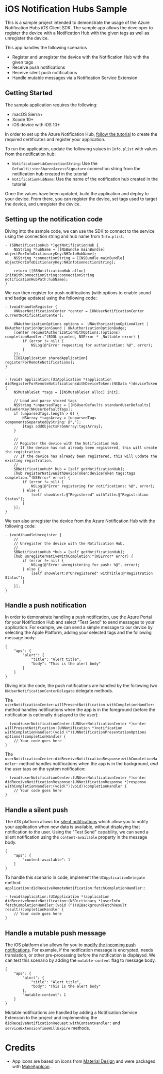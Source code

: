 # iOS Notification Hubs Sample

This is a sample project intended to demonstrate the usage of the Azure Notification Hubs iOS Client SDK.  The sample app allows the developer to register the device with a Notification Hub with the given tags as well as unregister the device. 

This app handles the following scenarios
- Register and unregister the device with the Notification Hub with the given tags
- Receive push notifications
- Receive silent push notifications
- Handle mutable messages via a Notification Service Extension

## Getting Started

The sample application requires the following:
- macOS Sierra+
- Xcode 10+
- iOS device with iOS 10+

In order to set up the Azure Notification Hub, [follow the tutorial](https://docs.microsoft.com/en-us/azure/notification-hubs/notification-hubs-ios-apple-push-notification-apns-get-started) to create the required certificates and register your application.

To run the application, update the following values in `Info.plist` with values from the notification hub:
- `NotificationHubConnectionString`: Use the `DefaultListenSharedAccessSignature` connection string from the notification hub created in the tutorial
- `NotificationHubName`: Use the name of the notification hub created in the tutorial

Once the values have been updated, build the application and deploy to your device.  From there, you can register the device, set tags used to target the device, and unregister the device.

## Setting up the notification code

Diving into the sample code, we can use the SDK to connect to the service using the connection string and hub name from `Info.plist`.

```objc
- (SBNotificationHub *)getNotificationHub {
    NSString *hubName = [[NSBundle mainBundle] objectForInfoDictionaryKey:NHInfoHubName];
    NSString *connectionString = [[NSBundle mainBundle] objectForInfoDictionaryKey:NHInfoConnectionString];
    
    return [[SBNotificationHub alloc] initWithConnectionString:connectionString notificationHubPath:hubName];
}
```

We can then register for push notifications (with options to enable sound and badge updates) using the following code:

```objc
- (void)handleRegister {
    UNUserNotificationCenter *center = [UNUserNotificationCenter currentNotificationCenter];

    UNAuthorizationOptions options =  UNAuthorizationOptionAlert | UNAuthorizationOptionSound | UNAuthorizationOptionBadge;
    [center requestAuthorizationWithOptions:(options) completionHandler:^(BOOL granted, NSError * _Nullable error) {
        if (error != nil) {
            NSLog(@"Error requesting for authorization: %@", error);
        }
    }];
    [[UIApplication sharedApplication] registerForRemoteNotifications];
}


- (void) application:(UIApplication *)application didRegisterForRemoteNotificationsWithDeviceToken:(NSData *)deviceToken {
    NSMutableSet *tags = [[NSMutableSet alloc] init];

    // Load and parse stored tags
    NSString *unparsedTags = [[NSUserDefaults standardUserDefaults] valueForKey:NHUserDefaultTags];
    if (unparsedTags.length > 0) {
        NSArray *tagsArray = [unparsedTags componentsSeparatedByString: @","];
        [tags addObjectsFromArray:tagsArray];
    }

    //
    // Register the device with the Notification Hub.
    // If the device has not already been registered, this will create the registration.
    // If the device has already been registered, this will update the existing registration.
    //
    SBNotificationHub* hub = [self getNotificationHub];
    [hub registerNativeWithDeviceToken:deviceToken tags:tags completion:^(NSError* error) {
        if (error != nil) {
            NSLog(@"Error registering for notifications: %@", error);
        } else {
            [self showAlert:@"Registered" withTitle:@"Registration Status"];
        }
    }];
}
```

We can also unregister the device from the Azure Notification Hub with the following code:

```objc
- (void)handleUnregister {
    //
    // Unregister the device with the Notification Hub.
    //
    SBNotificationHub *hub = [self getNotificationHub];
    [hub unregisterNativeWithCompletion:^(NSError* error) {
        if (error != nil) {
            NSLog(@"Error unregistering for push: %@", error);
        } else {
            [self showAlert:@"Unregistered" withTitle:@"Registration Status"];
        }
    }];
}
```

## Handle a push notification

In order to demonstrate handling a push notification, use the Azure Portal for your Notification Hub and select "Test Send" to send messages to your application.  For example, we can send a simple message to our device by selecting the Apple Platform, adding your selected tags and the following message body:

```
{
    "aps": {
        "alert": {
            "title": "Alert title",
            "body": "This is the alert body"
        }
    }
}
```

Diving into the code, the push notifications are handled by the following two `UNUserNotificationCenterDelegate` delegate methods.

The `userNotificationCenter:willPresentNotification:withCompletionHandler:` method handles notifications when the app is in the foreground (before the notification is optionally displayed to the user):

```objc
- (void)userNotificationCenter:(UNUserNotificationCenter *)center willPresentNotification:(UNNotification *)notification withCompletionHandler:(void (^)(UNNotificationPresentationOptions options))completionHandler {
    // Your code goes here
}
```

The `userNotificationCenter:didReceiveNotificationResponse:withCompletionHandler:` method handles notifications when the app is in the background, _and_ the user taps on the system notification:

```objc
- (void)userNotificationCenter:(UNUserNotificationCenter *)center didReceiveNotificationResponse:(UNNotificationResponse *)response withCompletionHandler:(void(^)(void))completionHandler {
    // Your code goes here
}
```

## Handle a silent push

The iOS platform allows for [silent notifications](https://developer.apple.com/documentation/usernotifications/setting_up_a_remote_notification_server/pushing_updates_to_your_app_silently?language=objc) which allow you to notify your application when new data is available, without displaying that notification to the user.  Using the "Test Send" capability, we can send a silent notification using the `content-available` property in the message body.

```
{
    "aps": {
        "content-available": 1
    }
}
```

To handle this scenario in code, implement the `UIApplicationDelegate` method `application:didReceiveRemoteNotification:fetchCompletionHandler:`:

```objc
- (void)application:(UIApplication *)application didReceiveRemoteNotification:(NSDictionary *)userInfo fetchCompletionHandler:(void (^)(UIBackgroundFetchResult result))completionHandler {
    // Your code goes here
}
```

## Handle a mutable push message

The iOS platform also allows for you to [modify the incoming push notifications](https://developer.apple.com/documentation/usernotifications/modifying_content_in_newly_delivered_notifications?language=objc). For example, if the notification message is encrypted, needs translation, or other pre-processing before the notification is displayed. We can test this scenario by adding the `mutable-content` flag to message body.

```
{
    "aps": {
        "alert": {
            "title": "Alert title",
            "body": "This is the alert body"
        },
        "mutable-content": 1
    }
}
```

Mutable notifications are handled by adding a Notification Service Extension to the project and implementing the `didReceiveNotificationRequest:withContentHandler:` and `serviceExtensionTimeWillExpire` methods.

# Credits

- App icons are based on icons from [Material Design](https://material.io/tools/icons) and were packaged with [MakeAppIcon](https://makeappicon.com/).
